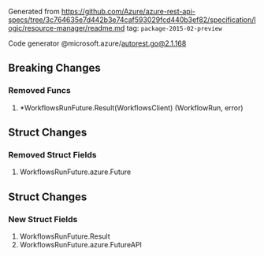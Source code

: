 Generated from https://github.com/Azure/azure-rest-api-specs/tree/3c764635e7d442b3e74caf593029fcd440b3ef82/specification/logic/resource-manager/readme.md tag: `package-2015-02-preview`

Code generator @microsoft.azure/autorest.go@2.1.168

## Breaking Changes

### Removed Funcs

1. *WorkflowsRunFuture.Result(WorkflowsClient) (WorkflowRun, error)

## Struct Changes

### Removed Struct Fields

1. WorkflowsRunFuture.azure.Future

## Struct Changes

### New Struct Fields

1. WorkflowsRunFuture.Result
1. WorkflowsRunFuture.azure.FutureAPI
